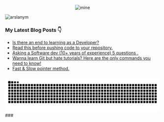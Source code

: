 <div align="center">
  
![mine](https://user-images.githubusercontent.com/104521101/230166113-c0f96eb9-20ef-4d8f-824b-842ffea88b7f.png)
  
</div>
  
<p align="left"> <img src="https://komarev.com/ghpvc/?username=arslanym&label=Profile%20views&color=0e75b6&style=flat" alt="arslanym" /> </p>


### My Latest Blog Posts 👇
<!-- HASHNODE:START -->
- [Is there an end to learning as a Developer?](https://arsalanmalik.hashnode.dev/is-there-an-end-to-learning-as-a-developer)
- [Read this before pushing  code to your repository.](https://arsalanmalik.hashnode.dev/read-this-before-pushing-code-to-your-repository)
- [Asking a Software dev &lpar;10+ years of experience&rpar; 5 questions .](https://arsalanmalik.hashnode.dev/asking-a-software-dev-10-years-of-experience-5-questions)
- [Wanna learn Git but hate tutorials? Here are the only commands you need to know!](https://arsalanmalik.hashnode.dev/wanna-learn-git-but-hate-tutorials-here-are-the-only-commands-you-need-to-know)
- [Fast &amp; Slow pointer method.](https://arsalanmalik.hashnode.dev/fast-slow-pointer-method)
<!-- HASHNODE:END -->

### 
<div align="center">
<img src="https://raw.githubusercontent.com/ArslanYM/ArslanYM/output/snake.svg" alt="Snake animation" />
</div>
###


